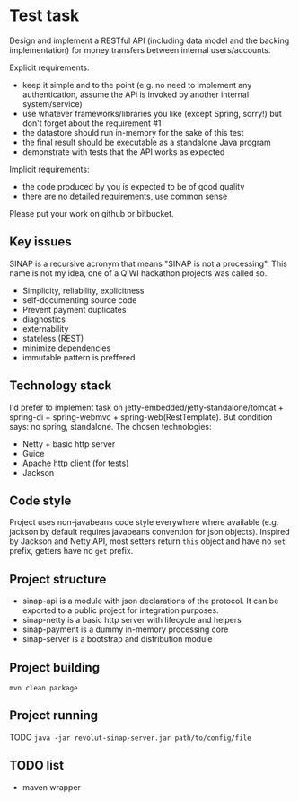 Test task
=================

Design and implement a RESTful API (including data model and the backing implementation) for money transfers between internal users/accounts.

Explicit requirements:
* keep it simple and to the point (e.g. no need to implement any authentication, assume the APi is invoked by another internal system/service)
* use whatever frameworks/libraries you like (except Spring, sorry!) but don't forget about the requirement #1
* the datastore should run in-memory for the sake of this test
* the final result should be executable as a standalone Java program
* demonstrate with tests that the API works as expected

Implicit requirements:
* the code produced by you is expected to be of good quality
* there are no detailed requirements, use common sense

Please put your work on github or bitbucket.

Key issues
------------
SINAP is a recursive acronym that means "SINAP is not a processing".
This name is not my idea, one of a QIWI hackathon projects was called so.

* Simplicity, reliability, explicitness
* self-documenting source code
* Prevent payment duplicates
* diagnostics
* externability
* stateless (REST)
* minimize dependencies
* immutable pattern is preffered

Technology stack
------------
I'd prefer to implement task on jetty-embedded/jetty-standalone/tomcat + spring-di + spring-webmvc + spring-web(RestTemplate).
But condition says: no spring, standalone.
The chosen technologies:
* Netty + basic http server
* Guice
* Apache http client (for tests)
* Jackson

Code style
------------
Project uses non-javabeans code style everywhere where available (e.g. jackson by default requires javabeans convention for json objects).
Inspired by Jackson and Netty API, most setters return ```this``` object and have no ```set``` prefix, getters have no ```get``` prefix.

Project structure
------------
* sinap-api is a module with json declarations of the protocol. It can be exported to a public project for integration purposes.
* sinap-netty is a basic http server with lifecycle and helpers
* sinap-payment is a dummy in-memory processing core
* sinap-server is a bootstrap and distribution module

Project building
------------
```mvn clean package```

Project running
------------
TODO
```java -jar revolut-sinap-server.jar path/to/config/file```

TODO list
------------
* maven wrapper
